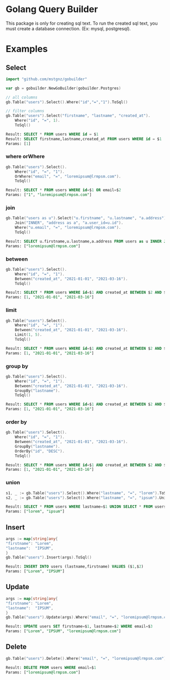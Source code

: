 # Golang Query Builder
This package is only for creating sql text. To run the created sql text, you must create a database connection. (Ex: mysql, postgresql).

# Examples

## Select
```go
import "github.com/mstgnz/gobuilder"

var gb = gobuilder.NewGoBuilder(gobuilder.Postgres)
```

```go
// all columns
gb.Table("users").Select().Where("id","=","1").ToSql()

// filter columns
gb.Table("users").Select("firstname", "lastname", "created_at").
    Where("id", "=", 1).
    ToSql()
```
```sql
Result: SELECT * FROM users WHERE id = $1
Result: SELECT firstname,lastname,created_at FROM users WHERE id = $1
Params: [1]
```
### where orWhere
```go
gb.Table("users").Select().
    Where("id", "=", "1").
    OrWhere("email", "=", "loremipsum@lrmpsm.com").
    ToSql()
```
```sql
Result: SELECT * FROM users WHERE id=$1 OR email=$2
Params: ["1", "loremipsum@lrmpsm.com"]
```
### join
```go
gb.Table("users as u").Select("u.firstname", "u.lastname", "a.address").
    Join("INNER", "address as a", "a.user_id=u.id").
    Where("u.email", "=", "loremipsum@lrmpsm.com").
    ToSql()
```
```sql
Result: SELECT u.firstname,u.lastname,a.address FROM users as u INNER JOIN address as a ON a.user_id=u.id WHERE u.email=$1
Params: ["loremipsum@lrmpsm.com"]
```
### between
```go
gb.Table("users").Select().
	Where("id", "=", "1").
	Between("created_at", "2021-01-01", "2021-03-16").
	ToSql()
```
```sql
Result: SELECT * FROM users WHERE id=$1 AND created_at BETWEEN $2 AND $3
Params: [1, "2021-01-01", "2021-03-16"]
```
### limit
```go
gb.Table("users").Select().
    Where("id", "=", "1").
    Between("created_at", "2021-01-01", "2021-03-16").
    Limit(1, 5).
    ToSql()
```
```sql
Result: SELECT * FROM users WHERE id=$1 AND created_at BETWEEN $2 AND $3 LIMIT 1,5
Params: [1, "2021-01-01", "2021-03-16"]
```
### group by
```go
gb.Table("users").Select().
	Where("id", "=", "1").
	Between("created_at", "2021-01-01", "2021-03-16").
	GroupBy("lastname").
	ToSql()
```
```sql
Result: SELECT * FROM users WHERE id=$1 AND created_at BETWEEN $2 AND $3 GROUP BY lastname
Params: [1, "2021-01-01", "2021-03-16"]
```
### order by
```go
gb.Table("users").Select().
	Where("id", "=", "1").
	Between("created_at", "2021-01-01", "2021-03-16").
	GroupBy("lastname").
	OrderBy("id", "DESC").
	ToSql()
```
```sql
Result: SELECT * FROM users WHERE id=$1 AND created_at BETWEEN $2 AND $3 GROUP BY lastname ORDER BY id DESC
Params: [1, "2021-01-01", "2021-03-16"]
```
### union
```go
s1, _ := gb.Table("users").Select().Where("lastname", "=", "lorem").ToSql()
s2, _ := gb.Table("users").Select().Where("lastname", "=", "ipsum").Union(s1).ToSql()
```
```sql
Result: SELECT * FROM users WHERE lastname=$1 UNION SELECT * FROM users WHERE lastname=$2
Params: ["lorem", "ipsum"]
```

## Insert
```go
args := map[string]any{
"firstname": "Lorem",
"lastname":  "IPSUM",
}
gb.Table("users").Insert(args).ToSql()
```
```sql
Result: INSERT INTO users (lastname,firstname) VALUES ($1,$2)
Params: ["Lorem", "IPSUM"]
```

## Update
```go
args := map[string]any{
"firstname": "Lorem",
"lastname":  "IPSUM",
}
gb.Table("users").Update(args).Where("email", "=", "loremipsum@lrmpsm.com").ToSql()
```
```sql
Result: UPDATE users SET firstname=$1, lastname=$2 WHERE email=$3
Params: ["Lorem", "IPSUM", "loremipsum@lrmpsm.com"]
```

## Delete
```go
gb.Table("users").Delete().Where("email", "=", "loremipsum@lrmpsm.com").ToSql()
```
```sql
Result: DELETE FROM users WHERE email=$1
Params: ["loremipsum@lrmpsm.com"]
```
